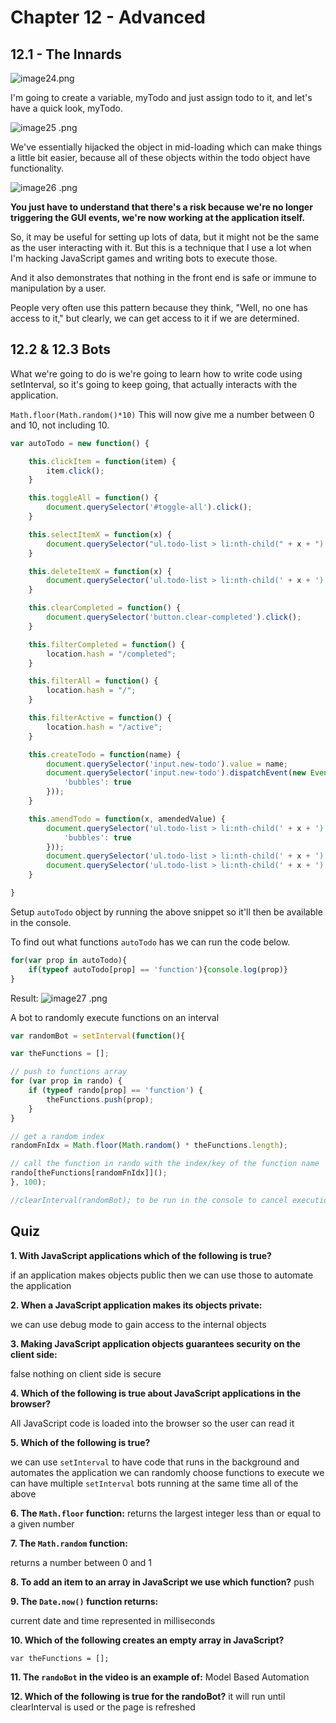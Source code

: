 # Chapter 12 - Advanced
## 12.1 - The Innards

![image24.png](assets/image24.png)

I'm going to create a variable, myTodo and just assign todo to it, and let's have a quick look, myTodo.

![image25 .png](assets/image25.png)

We've essentially hijacked the object in mid-loading which can make things a little bit easier, 
because all of these objects within the todo object have functionality.

![image26 .png](assets/image26.png)

**You just have to understand that there's a risk because we're no longer triggering the GUI events, we're now working at the application itself.**

So, it may be useful for setting up lots of data, but it might not be the same as the user interacting with it. But this is a technique that I use a lot when I'm hacking JavaScript games and writing bots to execute those.

And it also demonstrates that nothing in the front end is safe or immune to manipulation by a user.

People very often use this pattern because they think, "Well, no one has access to it," but clearly, we can get access to it if we are determined.

## 12.2 & 12.3 Bots

What we're going to do is we're going to learn how to write code using setInterval, so it's going to keep going, that actually interacts with the application.

`Math.floor(Math.random()*10)`
This will now give me a number between 0 and 10, not including 10.

````javascript
var autoTodo = new function() {

    this.clickItem = function(item) {
        item.click();
    }

    this.toggleAll = function() {
        document.querySelector('#toggle-all').click();
    }

    this.selectItemX = function(x) {
        document.querySelector("ul.todo-list > li:nth-child(" + x + ") input.toggle").click()
    }

    this.deleteItemX = function(x) {
        document.querySelector('ul.todo-list > li:nth-child(' + x + ') button.destroy').click()
    }

    this.clearCompleted = function() {
        document.querySelector('button.clear-completed').click();
    }

    this.filterCompleted = function() {
        location.hash = "/completed";
    }

    this.filterAll = function() {
        location.hash = "/";
    }

    this.filterActive = function() {
        location.hash = "/active";
    }

    this.createTodo = function(name) {
        document.querySelector('input.new-todo').value = name;
        document.querySelector('input.new-todo').dispatchEvent(new Event('change',{
            'bubbles': true
        }));
    }

    this.amendTodo = function(x, amendedValue) {
        document.querySelector('ul.todo-list > li:nth-child(' + x + ') > div > label').dispatchEvent(new Event('dblclick',{
            'bubbles': true
        }));
        document.querySelector('ul.todo-list > li:nth-child(' + x + ') .edit').value = amendedValue;
        document.querySelector('ul.todo-list > li:nth-child(' + x + ') .edit').dispatchEvent(new Event('blur'));
    }

}
````

Setup `autoTodo` object by running the above snippet so it'll then be available in the console.

To find out what functions `autoTodo` has we can run the code below.
```javascript 
for(var prop in autoTodo){
    if(typeof autoTodo[prop] == 'function'){console.log(prop)}
}
```
Result:
![image27 .png](assets/image27.png)

A bot to randomly execute functions on an interval
````javascript
var randomBot = setInterval(function(){

var theFunctions = [];

// push to functions array
for (var prop in rando) {
    if (typeof rando[prop] == 'function') {
        theFunctions.push(prop);
    }
}

// get a random index
randomFnIdx = Math.floor(Math.random() * theFunctions.length);

// call the function in rando with the index/key of the function name
rando[theFunctions[randomFnIdx]]();
}, 100);

//clearInterval(randomBot); to be run in the console to cancel execution
````
## Quiz
**1. With JavaScript applications which of the following is true?**
   
   if an application makes objects public then we can use those to automate the application

**2. When a JavaScript application makes its objects private:**
   
   we can use debug mode to gain access to the internal objects

**3. Making JavaScript application objects guarantees security on the client side:**

   false nothing on client side is secure

**4. Which of the following is true about JavaScript applications in the browser?**

   All JavaScript code is loaded into the browser so the user can read it

**5. Which of the following is true?**

   we can use `setInterval` to have code that runs in the background and automates the application
   we can randomly choose functions to execute
   we can have multiple `setInterval` bots running at the same time
   all of the above

**6. The `Math.floor` function:**
   returns the largest integer less than or equal to a given number

**7. The `Math.random` function:**

   returns a number between 0 and 1

**8. To add an item to an array in JavaScript we use which function?**
   push

**9. The `Date.now()` function returns:**

   current date and time represented in milliseconds

**10. Which of the following creates an empty array in JavaScript?**

    var theFunctions = [];
    
**11. The `randoBot` in the video is an example of:**
    Model Based Automation

**12. Which of the following is true for the randoBot?**
    it will run until clearInterval is used or the page is refreshed
